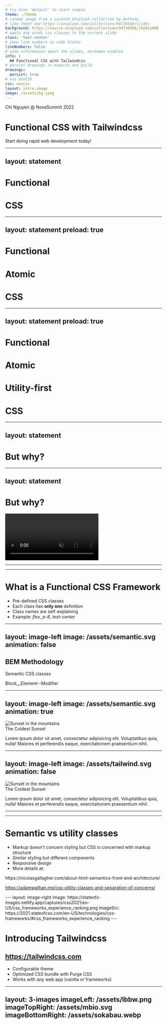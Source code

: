 ```yaml
---
# try also 'default' to start simple
theme: ./theme
# random image from a curated Unsplash collection by Anthony
# like them? see https://unsplash.com/collections/94734566/slidev
background: https://source.unsplash.com/collection/94734566/1920x1080
# apply any windi css classes to the current slide
class: 'text-center'
# show line numbers in code blocks
lineNumbers: false
# some information about the slides, markdown enabled
info: |
  ## Functional CSS with Tailwindcss
# persist drawings in exports and build
drawings:
  persist: true
# use UnoCSS
css: unocss
layout: intro-image
image: /assets/bg.jpeg
---
```


<div class="absolute top-10">
  <span class="font-700">
    Chi Nguyen @ NovaSummit 2022
  </span>
</div>

<div class="absolute bottom-30 text-left">
  <h1>Functional CSS with Tailwindcss</h1>
  <div class="italic font-light text-3xl text-gray-300">Start doing rapid web development today!
  </div>
</div>

---
layout: statement
---

<div class="ml-16 grid grid-cols-2 gap-8">
 <div class="flex flex-col items-end"><h1>Functional</h1></div>
 <h1 class="justify-self-start">CSS</h1>
</div>

---
layout: statement
preload: true
---

<div class="ml-16 grid grid-cols-2 items-center gap-8">
 <div class="flex flex-col items-end">
  <h1>Functional</h1>
  <h1 v-motion-slide-visible-bottom>
    Atomic
  </h1> 
 </div>
 <h1 class="justify-self-start">CSS</h1>
</div>


---
layout: statement
preload: true
---

<div class="ml-16 grid grid-cols-2 items-center gap-8">
 <div class="flex flex-col items-end">
  <h1>Functional</h1>
  <h1>Atomic</h1> 
  <h1 v-motion-slide-visible-bottom>
    Utility-first
  </h1>
 </div>
 <h1 class="justify-self-start">CSS</h1>
</div>

---
layout: statement
---
# But why?

---
layout: statement
---

# But why?

<div class="absolute w-64">
  <video class="w-full h-full" muted autoplay loop>
    <source src="/assets/bwhy.mp4" type="video/mp4" />
  </video>
</div>

---
---
# What is a Functional CSS Framework

* Pre-defined CSS classes
* Each class has **only one** definition
* Class names are self-explaining
* Example: _flex_, _p-8_, _text-center_

---
layout: image-left
image: /assets/semantic.svg
animation: false
---

<div class="place-self-start justify-self-start">
  <h2 class="text-4xl">BEM Methodology</h2>
  <p class="my-4 text-2xl">Semantic CSS classes</p>
  <p class="text-2xl">Block__Element--Modifier</p>
</div>



---
layout: image-left
image: /assets/semantic.svg
animation: true
---

<div>
  <div class="max-w-sm rounded overflow-hidden shadow-lg">
    <img class="w-full" src="https://v1.tailwindcss.com/img/card-top.jpg" alt="Sunset in the mountains">
    <div class="px-6 py-4 bg-white">
      <div class="font-bold text-xl mb-2 text-black">The Coldest Sunset</div>
      <p class="text-gray-700 text-base">
        Lorem ipsum dolor sit amet, consectetur adipisicing elit. Voluptatibus quia, nulla! Maiores et perferendis eaque, exercitationem praesentium nihil.
      </p>
    </div>
  </div>
</div>

---
layout: image-left
image: /assets/tailwind.svg
animation: false
---
<div>
  <div class="max-w-sm rounded overflow-hidden shadow-lg">
    <img class="w-full" src="https://v1.tailwindcss.com/img/card-top.jpg" alt="Sunset in the mountains">
    <div class="px-6 py-4 bg-white">
      <div class="font-bold text-xl mb-2 text-black">The Coldest Sunset</div>
      <p class="text-gray-700 text-base">
        Lorem ipsum dolor sit amet, consectetur adipisicing elit. Voluptatibus quia, nulla! Maiores et perferendis eaque, exercitationem praesentium nihil.
      </p>
    </div>
  </div>
</div>

---
---

# Semantic vs utility classes
* Markup doesn't concern styling but CSS is concerned with markup structure
* Similar styling but different components
* Responsive design
* More details at:
<div class="pl-8 pt-2">
  <a>https://nicolasgallagher.com/about-html-semantics-front-end-architecture/</a>

  <a>https://adamwathan.me/css-utility-classes-and-separation-of-concerns/</a>
</div>
---
layout: image-right
image: https://stateofx-images.netlify.app/captures/css2021/en-US/css_frameworks_experience_ranking.png
imageSrc: https://2021.stateofcss.com/en-US/technologies/css-frameworks/#css_frameworks_experience_ranking
---

# Introducing Tailwindcss
## https://tailwindcss.com

* Configurable theme
* Optimized CSS bundle with Purge CSS
* Works with any web app (vanilla or frameworks)

---
layout: 3-images
imageLeft: /assets/lbbw.png
imageTopRight: /assets/mbio.svg
imageBottomRight: /assets/sokabau.webp
---
